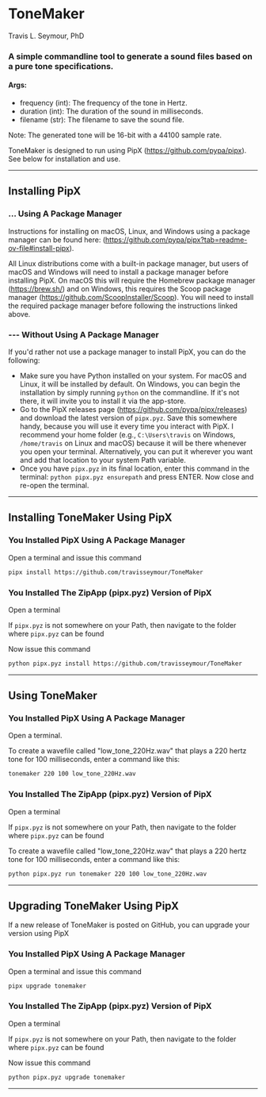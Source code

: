 # ToneMaker

Travis L. Seymour, PhD

### A simple commandline tool to generate a sound files based on a pure tone specifications.

#### Args:

- frequency (int): The frequency of the tone in Hertz.
- duration (int): The duration of the sound in milliseconds.
- filename (str): The filename to save the sound file.

Note: The generated tone will be 16-bit with a 44100 sample rate.

ToneMaker is designed to run using PipX (https://github.com/pypa/pipx). See below for installation and use.

---

## Installing PipX


### ... Using A Package Manager

Instructions for installing on macOS, Linux, and Windows using a package manager can be found here: (https://github.com/pypa/pipx?tab=readme-ov-file#install-pipx). 

All Linux distributions come with a built-in package manager, but users of macOS and Windows will need to install a package manager before installing PipX. On macOS this will require the Homebrew package manager (https://brew.sh/) and on Windows, this requires the Scoop  package manager (https://github.com/ScoopInstaller/Scoop). You will need to install the required package manager before following the instructions linked above.

### --- Without Using A Package Manager

If you'd rather not use a package manager to install PipX, you can do the following:

- Make sure you have Python installed on your system. For macOS and Linux, it will be installed by default. On Windows, you can begin the installation by simply running `python` on the commandline. If it's not there, it will invite you to install it via the app-store.
- Go to the PipX releases page (https://github.com/pypa/pipx/releases) and download the latest version of `pipx.pyz`. Save this somewhere handy, because you will use it every time you interact with PipX. I recommend your home folder (e.g., `C:\Users\travis` on Windows, `/home/travis` on Linux and macOS) because it will be there whenever you open your terminal. Alternatively, you can put it wherever you want and add that location to your system Path variable.
- Once you have `pipx.pyz` in its final location, enter this command in the terminal: `python pipx.pyz ensurepath` and press ENTER. Now close and re-open the terminal.

---

## Installing ToneMaker Using PipX

### You Installed PipX Using A Package Manager

Open a terminal and issue this command

```bash
pipx install https://github.com/travisseymour/ToneMaker
```

### You Installed The ZipApp (pipx.pyz) Version of PipX

Open a terminal
 
If `pipx.pyz` is not somewhere on your Path, then navigate to the folder where `pipx.pyz` can be found

Now issue this command

```bash
python pipx.pyz install https://github.com/travisseymour/ToneMaker
```

--- 

## Using ToneMaker

### You Installed PipX Using A Package Manager

Open a terminal. 

To create a wavefile called "low_tone_220Hz.wav" that plays a 220 hertz tone for 100 milliseconds, enter a command like this:


```bash
tonemaker 220 100 low_tone_220Hz.wav
```

### You Installed The ZipApp (pipx.pyz) Version of PipX

Open a terminal

If `pipx.pyz` is not somewhere on your Path, then navigate to the folder where `pipx.pyz` can be found

To create a wavefile called "low_tone_220Hz.wav" that plays a 220 hertz tone for 100 milliseconds, enter a command like this:

```bash
python pipx.pyz run tonemaker 220 100 low_tone_220Hz.wav
```

---

## Upgrading ToneMaker Using PipX

If a new release of ToneMaker is posted on GitHub, you can upgrade your version using PipX

### You Installed PipX Using A Package Manager

Open a terminal and issue this command

```bash
pipx upgrade tonemaker
```

### You Installed The ZipApp (pipx.pyz) Version of PipX

Open a terminal
 
If `pipx.pyz` is not somewhere on your Path, then navigate to the folder where `pipx.pyz` can be found

Now issue this command

```bash
python pipx.pyz upgrade tonemaker
```

---
